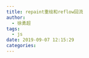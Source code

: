 ```yaml
---
title: repaint重绘和reflow回流
author:
  - 徐勇超
tags:
  - js
date: 2019-09-07 12:15:29
categories:
---
```

